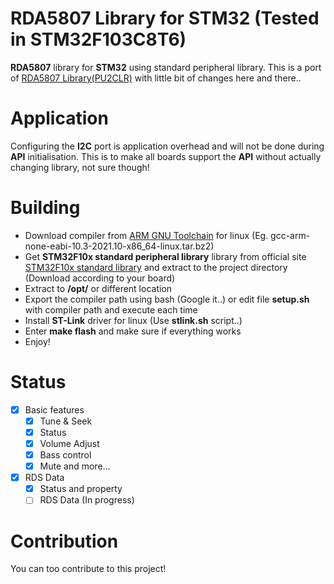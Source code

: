 # RDA5807 Library for STM32 (Tested in STM32F103C8T6)
**RDA5807** library for **STM32** using standard peripheral library. This is a port of [RDA5807 Library(PU2CLR)](https://github.com/pu2clr/RDA5807) with little bit of changes here and there..
# Application
Configuring the **I2C** port is application overhead and will not be done during **API** initialisation. This is to make all boards support the **API** without actually changing library, not sure though!
# Building
- Download compiler from [ARM GNU Toolchain](https://developer.arm.com/tools-and-software/open-source-software/developer-tools/gnu-toolchain/gnu-rm/downloads) for linux (Eg. gcc-arm-none-eabi-10.3-2021.10-x86_64-linux.tar.bz2)
- Get **STM32F10x standard peripheral library** library from official site [STM32F10x standard library](https://www.st.com/en/embedded-software/stsw-stm32054.html) and extract to the project directory (Download according to your board)
- Extract to **/opt/** or different location
- Export the compiler path using bash (Google it..) or edit file **setup.sh** with compiler path and execute each time
- Install **ST-Link** driver for linux (Use **stlink.sh** script..)
- Enter **make flash** and make sure if everything works
- Enjoy!
# Status
- [x] Basic features
  - [x] Tune & Seek
  - [x] Status
  - [x] Volume Adjust
  - [x] Bass control
  - [x] Mute and more...
- [x] RDS Data
  - [x] Status and property
  - [ ] RDS Data (In progress)
# Contribution
You can too contribute to this project!

